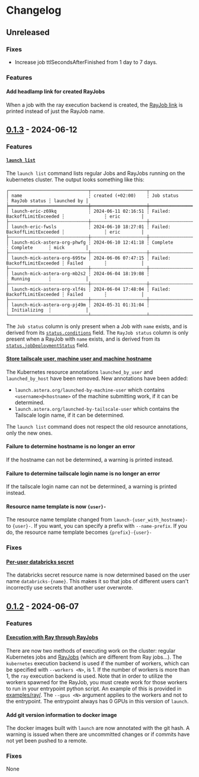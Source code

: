 # Changelog

## Unreleased

### Fixes

- Increase job ttlSecondsAfterFinished from 1 day to 7 days.

### Features

#### Add headlamp link for created RayJobs

When a job with the ray execution backend is created, the [RayJob link](https://berkeley-headlamp.taila1eba.ts.net/c/main/customresources/rayjobs.ray.io/?namespace=launch) is printed instead of just the RayJob name.

## [0.1.3] - 2024-06-12

### Features

#### [`launch list`](https://github.com/Astera-org/obelisk/issues/229)

The `launch list` command lists regular Jobs and RayJobs running on the kubernetes cluster. The output looks something like this:

```
┌──────────────────────────────┬─────────────────────┬──────────────────────────────┬───────────────┬─────────────┐
│ name                         ┆ created (+02:00)    ┆ Job status                   ┆ RayJob status ┆ launched by │
╞══════════════════════════════╪═════════════════════╪══════════════════════════════╪═══════════════╪═════════════╡
│ launch-eric-z69kq            ┆ 2024-06-11 02:16:51 ┆ Failed: BackoffLimitExceeded ┆               ┆ eric        │
├╌╌╌╌╌╌╌╌╌╌╌╌╌╌╌╌╌╌╌╌╌╌╌╌╌╌╌╌╌╌┼╌╌╌╌╌╌╌╌╌╌╌╌╌╌╌╌╌╌╌╌╌┼╌╌╌╌╌╌╌╌╌╌╌╌╌╌╌╌╌╌╌╌╌╌╌╌╌╌╌╌╌╌┼╌╌╌╌╌╌╌╌╌╌╌╌╌╌╌┼╌╌╌╌╌╌╌╌╌╌╌╌╌┤
│ launch-eric-fwsls            ┆ 2024-06-10 18:27:01 ┆ Failed: BackoffLimitExceeded ┆               ┆ eric        │
├╌╌╌╌╌╌╌╌╌╌╌╌╌╌╌╌╌╌╌╌╌╌╌╌╌╌╌╌╌╌┼╌╌╌╌╌╌╌╌╌╌╌╌╌╌╌╌╌╌╌╌╌┼╌╌╌╌╌╌╌╌╌╌╌╌╌╌╌╌╌╌╌╌╌╌╌╌╌╌╌╌╌╌┼╌╌╌╌╌╌╌╌╌╌╌╌╌╌╌┼╌╌╌╌╌╌╌╌╌╌╌╌╌┤
│ launch-mick-astera-org-phwfg ┆ 2024-06-10 12:41:18 ┆ Complete                     ┆ Complete      ┆ mick        │
├╌╌╌╌╌╌╌╌╌╌╌╌╌╌╌╌╌╌╌╌╌╌╌╌╌╌╌╌╌╌┼╌╌╌╌╌╌╌╌╌╌╌╌╌╌╌╌╌╌╌╌╌┼╌╌╌╌╌╌╌╌╌╌╌╌╌╌╌╌╌╌╌╌╌╌╌╌╌╌╌╌╌╌┼╌╌╌╌╌╌╌╌╌╌╌╌╌╌╌┼╌╌╌╌╌╌╌╌╌╌╌╌╌┤
│ launch-mick-astera-org-695tw ┆ 2024-06-06 07:47:15 ┆ Failed: BackoffLimitExceeded ┆ Failed        ┆             │
├╌╌╌╌╌╌╌╌╌╌╌╌╌╌╌╌╌╌╌╌╌╌╌╌╌╌╌╌╌╌┼╌╌╌╌╌╌╌╌╌╌╌╌╌╌╌╌╌╌╌╌╌┼╌╌╌╌╌╌╌╌╌╌╌╌╌╌╌╌╌╌╌╌╌╌╌╌╌╌╌╌╌╌┼╌╌╌╌╌╌╌╌╌╌╌╌╌╌╌┼╌╌╌╌╌╌╌╌╌╌╌╌╌┤
│ launch-mick-astera-org-mb2s2 ┆ 2024-06-04 18:19:08 ┆                              ┆ Running       ┆             │
├╌╌╌╌╌╌╌╌╌╌╌╌╌╌╌╌╌╌╌╌╌╌╌╌╌╌╌╌╌╌┼╌╌╌╌╌╌╌╌╌╌╌╌╌╌╌╌╌╌╌╌╌┼╌╌╌╌╌╌╌╌╌╌╌╌╌╌╌╌╌╌╌╌╌╌╌╌╌╌╌╌╌╌┼╌╌╌╌╌╌╌╌╌╌╌╌╌╌╌┼╌╌╌╌╌╌╌╌╌╌╌╌╌┤
│ launch-mick-astera-org-xlf4s ┆ 2024-06-04 17:48:04 ┆ Failed: BackoffLimitExceeded ┆ Failed        ┆             │
├╌╌╌╌╌╌╌╌╌╌╌╌╌╌╌╌╌╌╌╌╌╌╌╌╌╌╌╌╌╌┼╌╌╌╌╌╌╌╌╌╌╌╌╌╌╌╌╌╌╌╌╌┼╌╌╌╌╌╌╌╌╌╌╌╌╌╌╌╌╌╌╌╌╌╌╌╌╌╌╌╌╌╌┼╌╌╌╌╌╌╌╌╌╌╌╌╌╌╌┼╌╌╌╌╌╌╌╌╌╌╌╌╌┤
│ launch-mick-astera-org-pj49m ┆ 2024-05-31 01:31:04 ┆                              ┆ Initializing  ┆             │
└──────────────────────────────┴─────────────────────┴──────────────────────────────┴───────────────┴─────────────┘
```

The `Job status` column is only present when a Job with `name` exists, and is derived from its [`status.conditions`](https://github.com/kubernetes/kubernetes/issues/68712) field.
The `RayJob status` column is only present when a RayJob with `name` exists, and is derived from its [`status.jobDeploymentStatus`](https://docs.ray.io/en/latest/cluster/kubernetes/getting-started/rayjob-quick-start.html#step-8-check-the-rayjob-status) field.

#### [Store tailscale user, machine user and machine hostname](https://github.com/Astera-org/obelisk/issues/237)

The Kubernetes resource annotations `launched_by_user` and `launched_by_host` have been removed.
New annotations have been added:

- `launch.astera.org/launched-by-machine-user` which contains `<username>@<hostname>` of the machine submitting work, if it can be determined.
- `launch.astera.org/launched-by-tailscale-user` which contains the Tailscale login name, if it can be determined.

The `launch list` command does not respect the old resource annotations, only the new ones.

#### Failure to determine hostname is no longer an error

If the hostname can not be determined, a warning is printed instead.

#### Failure to determine tailscale login name is no longer an error

If the tailscale login name can not be determined, a warning is printed instead.

#### Resource name template is now `{user}-`

The resource name template changed from `launch-{user_with_hostname}-` to `{user}-`.
If you want, you can specify a prefix with `--name-prefix`. If you do, the resource name template becomes `{prefix}-{user}-`

### Fixes

#### [Per-user databricks secret](https://github.com/Astera-org/obelisk/issues/227)

The databricks secret resource name is now determined based on the user name `databricks-{name}`.
This makes it so that jobs of different users can't incorrectly use secrets that another user overwrote.

## [0.1.2] - 2024-06-07

### Features

#### [Execution with Ray through RayJobs](https://github.com/Astera-org/obelisk/issues/152)

There are now two methods of executing work on the cluster: regular Kubernetes jobs and [RayJobs](https://docs.ray.io/en/master/cluster/kubernetes/getting-started/rayjob-quick-start.html) (which are different from Ray jobs...).
The `kubernetes` execution backend is used if the number of workers, which can be specified with `--workers <N>`, is 1.
If the number of workers is more than 1, the `ray` execution backend is used.
Note that in order to utilize the workers spawned for the RayJob, you must create work for those workers to run in your entrypoint python script.
An example of this is provided in [examples/ray/](./examples/ray/).
The `--gpus <N>` argument applies to the workers and not to the entrypoint.
The entrypoint always has 0 GPUs in this version of `launch`.

#### Add git version information to docker image

The docker images built with `launch` are now annotated with the git hash.
A warning is issued when there are uncommitted changes or if commits have not yet been pushed to a remote.

### Fixes

None

[unreleased]: https://github.com/Astera-org/obelisk/compare/launch-0.1.3...HEAD
[0.1.3]: https://github.com/Astera-org/obelisk/compare/launch-0.1.2...launch-0.1.3
[0.1.2]: https://github.com/Astera-org/obelisk/releases/tag/launch-0.1.2
